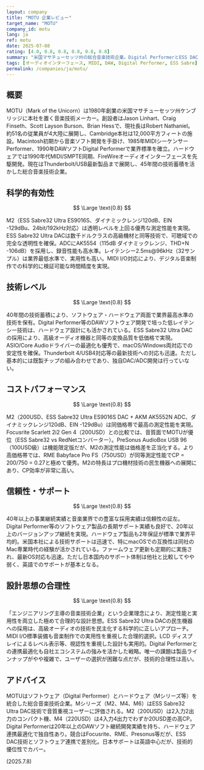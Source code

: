 ```yaml
---
layout: company
title: "MOTU 企業レビュー"
target_name: "MOTU"
company_id: motu
lang: ja
ref: motu
date: 2025-07-08
rating: [4.0, 0.8, 0.8, 0.8, 0.8, 0.8]
summary: "米国マサチューセッツ州の総合音楽技術企業。Digital PerformerとESS DAC技術でソフト・ハード連携に優位性。"
tags: [オーディオインターフェース, MIDI, DAW, Digital Performer, ESS Sabre]
permalink: /companies/ja/motu/
---
```


## 概要

MOTU（Mark of the Unicorn）は1980年創業の米国マサチューセッツ州ケンブリッジに本社を置く音楽技術メーカー。創設者はJason Linhart、Craig Finseth、Scott Layson Burson、Brian Hessで、現社長はRobert Nathaniel。約51名の従業員が4大陸に展開し、Cambridge本社は12,000平方フィートの施設。Macintosh初期から音楽ソフト開発を手掛け、1985年MIDIシーケンサーPerformer、1990年DAWソフトDigital Performerで業界標準を確立。ハードウェアでは1990年代MIDI/SMPTE同期、FireWireオーディオインターフェースを先駆開発。現在はThunderbolt/USB最新製品まで展開し、45年間の技術蓄積を活かした総合音楽技術企業。

## 科学的有効性

$$ \Large \text{0.8} $$

M2（ESS Sabre32 Ultra ES9016S、ダイナミックレンジ120dB、EIN -129dBu、24bit/192kHz対応）は透明レベルを上回る優秀な測定性能を実現。ESS Sabre32 Ultra DACは数千ドルクラスの高級機材と同等技術で、可聴域での完全な透明性を確保。ADCにAK5554（115dB ダイナミックレンジ、THD+N -106dB）を採用し、録音性能も高水準。レイテンシー2.5ms@96kHz（32サンプル）は業界最低水準で、実用性も高い。MIDI I/O対応により、デジタル音楽制作での科学的に検証可能な時間精度を実現。

## 技術レベル

$$ \Large \text{0.8} $$

40年間の技術蓄積により、ソフトウェア・ハードウェア両面で業界最高水準の技術を保有。Digital Performer等のDAWソフトウェア開発で培った低レイテンシー技術は、ハードウェア設計にも活かされている。ESS Sabre32 Ultra DACの採用により、高級オーディオ機器と同等の変換品質を低価格で実現。ASIO/Core Audioドライバーの最適化も優秀で、macOS/Windows両対応での安定性を確保。Thunderbolt 4/USB4対応等の最新技術への対応も迅速。ただし基本的には既製チップの組み合わせであり、独自DAC/ADC開発は行っていない。

## コストパフォーマンス

$$ \Large \text{0.8} $$

M2（200USD、ESS Sabre32 Ultra ES9016S DAC + AKM AK5552N ADC、ダイナミックレンジ120dB、EIN -129dBu）は同価格帯で最高の測定性能を実現。Focusrite Scarlett 2i2 Gen 4（200USD）との比較では、音質面でMOTUが優位（ESS Sabre32 vs RedNetコンバーター）。PreSonus AudioBox USB 96（100USD級）は機能限定版だが、M2の測定性能は価格差を正当化する。より高価格帯では、RME Babyface Pro FS（750USD）が同等測定性能でCP = 200/750 = 0.27と極めて優秀。M2の特長はプロ機材技術の民生機器への展開にあり、CP効率が非常に高い。

## 信頼性・サポート

$$ \Large \text{0.8} $$

40年以上の事業継続実績と音楽業界での豊富な採用実績は信頼性の証左。Digital Performer等のソフトウェア製品の長期サポート実績も良好で、20年以上のバージョンアップ継続を実現。ハードウェア製品も2年保証が標準で業界平均的。米国本社による技術サポートは迅速で、特にmacOSでの互換性は同社のMac専業時代の経験が活かされている。ファームウェア更新も定期的に実施され、最新OS対応も迅速。ただし日本国内のサポート体制は他社と比較してやや弱く、英語でのサポートが基本となる。

## 設計思想の合理性

$$ \Large \text{0.8} $$

「エンジニアリング主導の音楽技術企業」という企業理念により、測定性能と実用性を両立した極めて合理的な設計思想。ESS Sabre32 Ultra DACの民生機器への採用は、高級オーディオの技術を民主化する科学的に正しいアプローチ。MIDI I/O標準装備も音楽制作での実用性を重視した合理的選択。LCD ディスプレイによるレベル表示等、視認性を重視した設計も実用的。Digital Performerとの連携最適化も自社エコシステムの強みを活かした戦略。唯一の課題は製品ラインナップがやや複雑で、ユーザーの選択が困難な点だが、技術的合理性は高い。

## アドバイス

MOTUはソフトウェア（Digital Performer）とハードウェア（Mシリーズ等）を統合した総合音楽技術企業。Mシリーズ（M2、M4、M6）はESS Sabre32 Ultra DAC技術で音質重視ユーザーに評価される。M2（200USD）は2入力2出力のコンパクト機、M4（220USD）は4入力4出力でわずか20USD差の高CP。Digital Performerは20年以上のDAWソフト継続開発実績を持ち、ハードウェア連携最適化で独自性あり。競合はFocusrite、RME、Presonus等だが、ESS DAC技術とソフトウェア連携で差別化。日本サポートは英語中心だが、技術的優位性でカバー。

(2025.7.8)